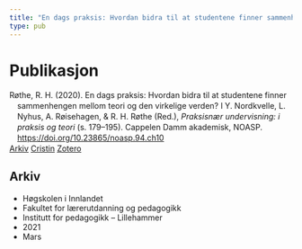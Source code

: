 ```yaml
---
title: "En dags praksis: Hvordan bidra til at studentene finner sammenhengen mellom teori og den virkelige verden?"
type: pub
---
```

<h1>Publikasjon</h1>
<article id="csl-bib-container-9XPSTKVJ" class="csl-bib-container">
  <div class="csl-bib-body" style="line-height: 1.35; padding-left: 1em; text-indent:-1em;">
  <div class="csl-entry">R&#xF8;the, R. H. (2020). En dags praksis: Hvordan bidra til at studentene finner sammenhengen mellom teori og den virkelige verden? I Y. Nordkvelle, L. Nyhus, A. R&#xF8;isehagen, &amp; R. H. R&#xF8;the (Red.), <i>Praksisn&#xE6;r undervisning: i praksis og teori</i> (s. 179&#x2013;195). Cappelen Damm akademisk, NOASP. <a href="https://doi.org/10.23865/noasp.94.ch10">https://doi.org/10.23865/noasp.94.ch10</a></div>
</div>
  <div class="csl-bib-buttons">
    <a href="#taxonomy-article-9XPSTKVJ" class="csl-bib-button">Arkiv</a>
    <a href="https://app.cristin.no/results/show.jsf?id=1894475" alt="Cristin URL" class="csl-bib-button">Cristin</a>
    <a href="http://zotero.org/groups/5022929/items/9XPSTKVJ" alt="Zotero URL" class="csl-bib-button">Zotero</a>
  </div>
  <div id="csl-bib-meta-container-9XPSTKVJ"></div>
</article>
<div id="csl-bib-meta-9XPSTKVJ" class="csl-bib-meta">
  <article id="taxonomy-article-9XPSTKVJ" class="taxonomy-article">
    <h1>Arkiv</h1>
    <ul>
      <li>Høgskolen i Innlandet</li>
      <li>Fakultet for lærerutdanning og pedagogikk</li>
      <li>Institutt for pedagogikk – Lillehammer</li>
      <li>2021</li>
      <li>Mars</li>
    </ul>
  </article>
</div>
